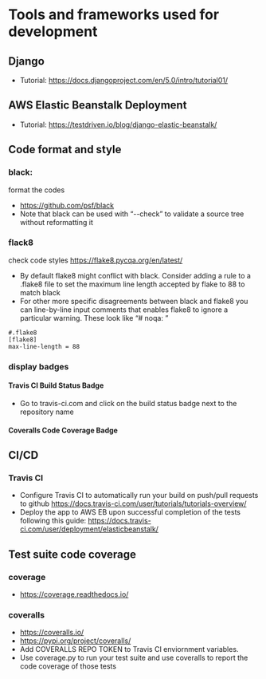 # Tools and frameworks used for development

## Django
- Tutorial: https://docs.djangoproject.com/en/5.0/intro/tutorial01/

## AWS Elastic Beanstalk Deployment 
- Tutorial: https://testdriven.io/blog/django-elastic-beanstalk/

## Code format and style
### black:
format the codes
- https://github.com/psf/black
- Note that black can be used with “--check” to validate a source tree without reformatting it

### flack8
check code styles
https://flake8.pycqa.org/en/latest/

- By default flake8 might conflict with black. Consider adding a rule to a .flake8 file to set the maximum line length accepted by flake to 88 to match black
- For other more specific disagreements between black and flake8 you can line-by-line input comments that enables flake8 to ignore a particular warning. These look like “# noqa: ”

```
#.flake8
[flake8]
max-line-length = 88
```

### display badges
#### Travis CI Build Status Badge
- Go to travis-ci.com and click on the build status badge next to the repository name
####  Coveralls Code Coverage Badge



## CI/CD
### Travis CI
- Configure Travis CI to automatically run your build on push/pull requests to github
https://docs.travis-ci.com/user/tutorials/tutorials-overview/
- Deploy the app to AWS EB upon successful completion of the tests following this guide:  https://docs.travis-ci.com/user/deployment/elasticbeanstalk/

## Test suite code coverage
### coverage
- https://coverage.readthedocs.io/

### coveralls
- https://coveralls.io/
- https://pypi.org/project/coveralls/
- Add COVERALLS REPO TOKEN to Travis CI enviornment variables.
- Use coverage.py to run your test suite and use coveralls to report the code coverage of those tests